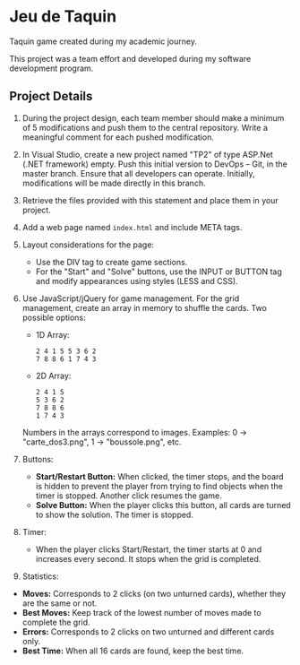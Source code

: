 # Jeu de Taquin

Taquin game created during my academic journey. 

This project was a team effort and developed during my software development program.

## Project Details

1. During the project design, each team member should make a minimum of 5 modifications and push them to the central repository. Write a meaningful comment for each pushed modification.

2. In Visual Studio, create a new project named "TP2" of type ASP.Net (.NET framework) empty. Push this initial version to DevOps – Git, in the master branch. Ensure that all developers can operate. Initially, modifications will be made directly in this branch.

3. Retrieve the files provided with this statement and place them in your project.

4. Add a web page named `index.html` and include META tags.

5. Layout considerations for the page:
   - Use the DIV tag to create game sections.
   - For the "Start" and "Solve" buttons, use the INPUT or BUTTON tag and modify appearances using styles (LESS and CSS).

6. Use JavaScript/jQuery for game management. For the grid management, create an array in memory to shuffle the cards. Two possible options:
   - 1D Array:
     ```
     2 4 1 5 5 3 6 2
     7 8 8 6 1 7 4 3
     ```
   - 2D Array:
     ```
     2 4 1 5
     5 3 6 2
     7 8 8 6
     1 7 4 3
     ```
   Numbers in the arrays correspond to images. Examples: 0 → "carte_dos3.png", 1 → "boussole.png", etc.

7. Buttons:
   - **Start/Restart Button:** When clicked, the timer stops, and the board is hidden to prevent the player from trying to find objects when the timer is stopped. Another click resumes the game.
   - **Solve Button:** When the player clicks this button, all cards are turned to show the solution. The timer is stopped.

8. Timer:
   - When the player clicks Start/Restart, the timer starts at 0 and increases every second. It stops when the grid is completed.

10. Statistics:
   - **Moves:** Corresponds to 2 clicks (on two unturned cards), whether they are the same or not.
   - **Best Moves:** Keep track of the lowest number of moves made to complete the grid.
   - **Errors:** Corresponds to 2 clicks on two unturned and different cards only.
   - **Best Time:** When all 16 cards are found, keep the best time.
